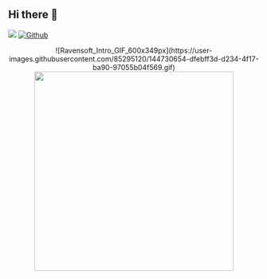 ## Hi there 👋
![](https://visitor-badge.laobi.icu/badge?page_id=Ravensoft128.Ravensoft128)
[![Github](https://img.shields.io/github/followers/Ravensoft128?label=Follow&style=social)](https://github.com/Ravensoft128)

<div align="center">
  ![Ravensoft_Intro_GIF_600x349px](https://user-images.githubusercontent.com/85295120/144730654-dfebff3d-d234-4f17-ba90-97055b04f569.gif)

  <img width="400" src="https://user-images.githubusercontent.com/85295120/133867507-11babff1-23fa-4e25-b1cd-a8a84c7a31fc.png">


